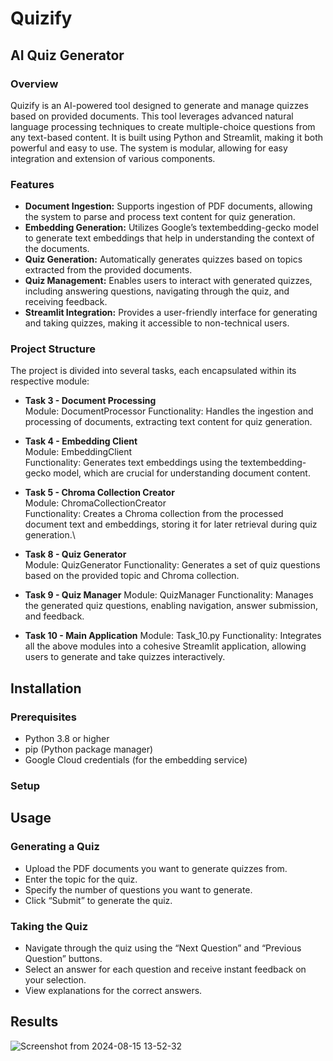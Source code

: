 # Quizify
## AI Quiz Generator
### Overview

Quizify is an AI-powered tool designed to generate and manage quizzes based on provided documents. This tool leverages advanced natural language processing techniques to create multiple-choice questions from any text-based content. It is built using Python and Streamlit, making it both powerful and easy to use. The system is modular, allowing for easy integration and extension of various components.

### Features
-  **Document Ingestion:** Supports ingestion of PDF documents, allowing the system to parse and process text content for quiz generation.
-  **Embedding Generation:** Utilizes Google’s textembedding-gecko model to generate text embeddings that help in understanding the context of the documents.
-  **Quiz Generation:** Automatically generates quizzes based on topics extracted from the provided documents.
-  **Quiz Management:** Enables users to interact with generated quizzes, including answering questions, navigating through the quiz, and receiving feedback.
-  **Streamlit Integration:** Provides a user-friendly interface for generating and taking quizzes, making it accessible to non-technical users.

### Project Structure

The project is divided into several tasks, each encapsulated within its respective module:
-  **Task 3 - Document Processing**\
   Module: DocumentProcessor
   Functionality: Handles the ingestion and processing of documents, extracting text content for quiz generation.
-  **Task 4 - Embedding Client**\
   Module: EmbeddingClient\
   Functionality: Generates text embeddings using the textembedding-gecko model, which are crucial for understanding document content.
-  **Task 5 - Chroma Collection Creator**\
		Module: ChromaCollectionCreator\
		Functionality: Creates a Chroma collection from the processed document text and embeddings, storing it for later retrieval during quiz generation.\
  
-  **Task 8 - Quiz Generator**\
		Module: QuizGenerator
		Functionality: Generates a set of quiz questions based on the provided topic and Chroma collection.
  
-  **Task 9 - Quiz Manager**
  Module: QuizManager
		Functionality: Manages the generated quiz questions, enabling navigation, answer submission, and feedback.
  
-  **Task 10 - Main Application**
		Module: Task_10.py
		Functionality: Integrates all the above modules into a cohesive Streamlit application, allowing users to generate and take quizzes interactively.

## Installation

### Prerequisites
-  Python 3.8 or higher
-  pip (Python package manager)
-  Google Cloud credentials (for the embedding service)
### Setup


## Usage

### Generating a Quiz
-  Upload the PDF documents you want to generate quizzes from.
-  Enter the topic for the quiz.
-  Specify the number of questions you want to generate.
-  Click “Submit” to generate the quiz.

### Taking the Quiz
-  Navigate through the quiz using the “Next Question” and “Previous Question” buttons.
-  Select an answer for each question and receive instant feedback on your selection.
-  View explanations for the correct answers.

## Results
![Screenshot from 2024-08-15 13-52-32](https://github.com/user-attachments/assets/9150306c-8cbc-4121-97d2-9492138c6671)

